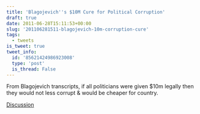 ```yaml
---
title: 'Blagojevich''s $10M Cure for Political Corruption'
draft: true
date: 2011-06-28T15:11:53+00:00
slug: '201106281511-blagojevich-10m-corruption-cure'
tags:
  - tweets
is_tweet: true
tweet_info:
  id: '85621424986923008'
  type: 'post'
  is_thread: False
---
```




From Blagojevich transcripts, if all politicians were given $10m legally then they would not less corrupt & would be cheaper for country.

[Discussion](https://x.com/sytelus/status/85621424986923008)

